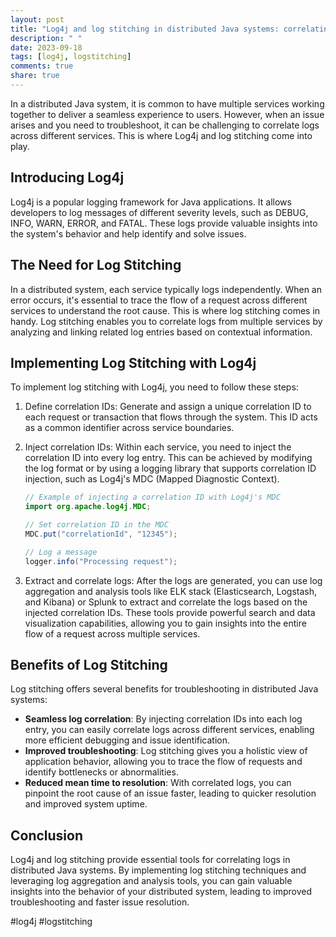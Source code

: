 ```yaml
---
layout: post
title: "Log4j and log stitching in distributed Java systems: correlating logs across multiple services"
description: " "
date: 2023-09-18
tags: [log4j, logstitching]
comments: true
share: true
---
```


In a distributed Java system, it is common to have multiple services working together to deliver a seamless experience to users. However, when an issue arises and you need to troubleshoot, it can be challenging to correlate logs across different services. This is where Log4j and log stitching come into play.

## Introducing Log4j

Log4j is a popular logging framework for Java applications. It allows developers to log messages of different severity levels, such as DEBUG, INFO, WARN, ERROR, and FATAL. These logs provide valuable insights into the system's behavior and help identify and solve issues.

## The Need for Log Stitching

In a distributed system, each service typically logs independently. When an error occurs, it's essential to trace the flow of a request across different services to understand the root cause. This is where log stitching comes in handy. Log stitching enables you to correlate logs from multiple services by analyzing and linking related log entries based on contextual information.

## Implementing Log Stitching with Log4j

To implement log stitching with Log4j, you need to follow these steps:

1. Define correlation IDs: Generate and assign a unique correlation ID to each request or transaction that flows through the system. This ID acts as a common identifier across service boundaries.

2. Inject correlation IDs: Within each service, you need to inject the correlation ID into every log entry. This can be achieved by modifying the log format or by using a logging library that supports correlation ID injection, such as Log4j's MDC (Mapped Diagnostic Context).

    ```java
    // Example of injecting a correlation ID with Log4j's MDC
    import org.apache.log4j.MDC;
    
    // Set correlation ID in the MDC
    MDC.put("correlationId", "12345");
    
    // Log a message
    logger.info("Processing request");
    ```

3. Extract and correlate logs: After the logs are generated, you can use log aggregation and analysis tools like ELK stack (Elasticsearch, Logstash, and Kibana) or Splunk to extract and correlate the logs based on the injected correlation IDs. These tools provide powerful search and data visualization capabilities, allowing you to gain insights into the entire flow of a request across multiple services.

## Benefits of Log Stitching

Log stitching offers several benefits for troubleshooting in distributed Java systems:

- **Seamless log correlation**: By injecting correlation IDs into each log entry, you can easily correlate logs across different services, enabling more efficient debugging and issue identification.
- **Improved troubleshooting**: Log stitching gives you a holistic view of application behavior, allowing you to trace the flow of requests and identify bottlenecks or abnormalities.
- **Reduced mean time to resolution**: With correlated logs, you can pinpoint the root cause of an issue faster, leading to quicker resolution and improved system uptime.

## Conclusion

Log4j and log stitching provide essential tools for correlating logs in distributed Java systems. By implementing log stitching techniques and leveraging log aggregation and analysis tools, you can gain valuable insights into the behavior of your distributed system, leading to improved troubleshooting and faster issue resolution.

#log4j #logstitching